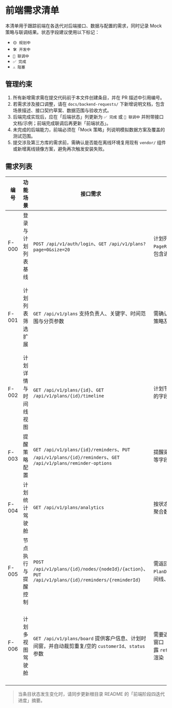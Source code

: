 # 前端需求清单

本清单用于跟踪前端在各迭代对后端接口、数据与配置的需求，同时记录 Mock 策略与联调结果。状态字段建议使用以下标记：
- `🟡 规划中`
- `🛠️ 开发中`
- `🧪 联调中`
- `✅ 完成`
- `⚠️ 阻塞`

## 管理约束
1. 所有新增需求需在提交代码前于本文件创建条目，并在 PR 描述中引用编号。
2. 若需求涉及接口调整，请在 `docs/backend-requests/` 下新增说明文档，包含场景描述、接口契约草案、数据范围与验收方式。
3. 后端完成实现后，应在「后端状态」列更新为 `✅ 完成` 或 `🧪 联调中` 并附带接口文档/示例；前端完成联调后再更新「前端状态」。
4. 未完成的后端能力，前端必须在「Mock 策略」列说明模拟数据方案及覆盖的测试范围。
5. 提交涉及第三方库的需求前，需确认是否能在离线环境复用现有 `vendor/` 组件或新增离线镜像方案，避免再次触发安装失败。

## 需求列表
| 编号 | 功能场景 | 接口需求 | 数据范围/示例 | 后端状态 | 前端状态 | Mock 策略 | 备注 |
| --- | --- | --- | --- | --- | --- | --- | --- |
| F-000 | 登录与计划列表基线 | `POST /api/v1/auth/login`、`GET /api/v1/plans?page=0&size=20` | 计划列表需返回 `PageResponse<PlanSummary>`，包含进度、参与人数量等字段 | ✅ 完成 | ✅ 完成（迭代 #0） | 未使用 Mock；直接联调 | 继续关注分页参数及多语言头的兼容性；同步完成导航菜单角色过滤与 403 提示 |
| F-001 | 计划列表筛选扩展 | `GET /api/v1/plans` 支持负责人、关键字、时间范围与分页参数 | 需确认分页上限、关键字匹配策略及排序顺序 | ✅ 完成<br />（2025-09-29 于生产环境上线 `GET /api/v1/plans/filter-options`；契约与示例响应详见《[计划列表筛选字典接口说明](../docs/backend-requests/plan-filter-options.md#响应结构)》，可通过 `curl -H "Accept-Language: zh-CN" "${HOST}/api/v1/plans/filter-options?tenantId=acme"` 校验） | 🟡 规划中 | 默认命中真实接口 `GET /api/v1/plans/filter-options`；`queryMockPlanSummaries` 与 `mockPlanFilterOptions.json` 仅在离线/测试环境或接口异常时兜底，并保持与线上契约一致的 Node Test 校验；命中生产接口返回 `304 Not Modified` 时记录缓存刷新时间并按文档回退至本地缓存 | 筛选字典接口将用于替换静态枚举，前端接入时同步落地缓存刷新/回退策略并补充查询参数校验 |
| F-002 | 计划详情与时间线视图 | `GET /api/v1/plans/{id}`、`GET /api/v1/plans/{id}/timeline` | 计划节点、附件、时间线事件的字段需确认必填项 | ✅ 完成<br />（2025-09-29 于生产环境上线时间线事件字典 `GET /api/v1/plans/activity-types`；契约与示例响应详见《[计划时间线事件字典说明](../docs/backend-requests/plan-timeline-activities.md#响应结构)》，可通过 `curl -H "Accept-Language: ja-JP" "${HOST}/api/v1/plans/activity-types"` 对照文档响应） | 🛠️ 开发中 | 默认命中真实接口 `/api/v1/plans/activity-types`；`mockPlanActivityTypes.json` 仅保留为离线/自动化测试兜底并对齐契约字段，联调阶段需记录 `ETag`/`Last-Modified` 并实现缓存失效回退与多语言回退策略 | 前端将基于字典接口渲染时间线事件与属性说明，并对接真实接口后的缓存与降级策略 |
| F-003 | 提醒策略配置 | `GET /api/v1/plans/{id}/reminders`、`PUT /api/v1/plans/{id}/reminders`、`GET /api/v1/plans/reminder-options` | 提醒渠道、触发时机、模板 ID 等字段 | ✅ 完成 | 🟡 规划中 | 设计默认策略样例及更新成功响应 | 后端提供提醒配置字典，详见《docs/backend-requests/plan-reminder-options.md》 |
| F-004 | 计划统计驾驶舱 | `GET /api/v1/plans/analytics` | 按状态、负责人、逾期风险等聚合数据 | 🧪 联调中 | 🟡 规划中 | 参考阶段三文档构造统计 Mock | 新增负责人负载与风险计划字段，详见《docs/backend-requests/plan-analytics-dashboard.md》；接口支持 `ownerId` 查询参数便于聚焦单个负责人 |
| F-005 | 节点执行与提醒控制 | `POST /api/v1/plans/{id}/nodes/{nodeId}/{action}`、`PUT /api/v1/plans/{id}/reminders/{reminderId}` | 需返回最新 `PlanDetailPayload`（节点、时间线、提醒） | ✅ 完成 | 🛠️ 开发中 | Mock 将在下个迭代替换为真实接口联调 | 详见《docs/backend-requests/plan-node-operations.md》，后端已交付节点开始/完成/交接与提醒规则更新接口，并新增 `actionType`/`completionThreshold` 字段及阈值自动跳过逻辑 |
| F-006 | 计划多视图驾驶舱 | `GET /api/v1/plans/board` 提供客户信息、计划时间窗，并自动裁剪重复/空的 `customerId`、`status` 参数 | 需要返回客户标识/名称及计划窗口（开始/结束）字段，并暴露 `referenceTime` 便于倒计时渲染 | ✅ 完成（基于 `PlanSearchCriteria` 聚合客户&时间桶并记录审计快照） | ✅ 完成（迭代 #2 视图扩展） | 扩展 `listMockPlans` 与 `planDetail` 样例补充客户字段，封装 `PlanByCustomerView`/`PlanCalendarView` 组件消费聚合结果，派生客户分组与日历事件并以 Node Test 校验排序、时间桶起止与时长计算 | 《docs/backend-requests/plan-board-view.md》已更新示例、参考时间字段与审计说明；后端输出客户/时间桶排序一致且多租户筛选与派生指标与真实接口保持一致，并新增持久化层集成测试覆盖多客户过滤；新增单元测试验证空白租户 ID 的全局视图访问与多客户去重；当无计划命中时返回零指标对象，前端无需特殊判空 |

> 当条目状态发生变化时，请同步更新根目录 README 的「前端阶段四迭代进度」摘要。
